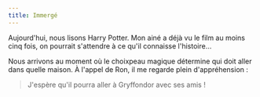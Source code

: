 ```yaml
---
title: Immergé
---
```


Aujourd'hui, nous lisons Harry Potter. Mon ainé a déjà vu le film au moins cinq fois, on pourrait s'attendre à ce qu'il connaisse l'histoire…

Nous arrivons au moment où le choixpeau magique détermine qui doit aller dans quelle maison. À l'appel de Ron, il me regarde plein d'appréhension :

> J'espère qu'il pourra aller à Gryffondor avec ses amis !
